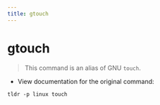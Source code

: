 ```yaml
---
title: gtouch
---
```

# gtouch

> This command is an alias of GNU `touch`.

- View documentation for the original command:

`tldr -p linux touch`
